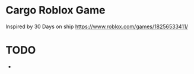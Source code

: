 # Cargo Roblox Game
Inspired by 30 Days on ship
https://www.roblox.com/games/18256533411/

# TODO
- 